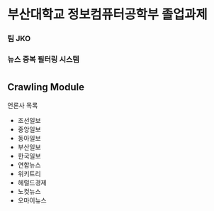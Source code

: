 <div>
    <h1>부산대학교 정보컴퓨터공학부 졸업과제</h1>
    <h3>팀 JKO</h3>
    <h3>뉴스 중복 필터링 시스템</h3>
</div>
<div>
    <h1></h1>
    <h2>Crawling Module</h2>
    <p>언론사 목록</p>
    <ul>
        <li>조선일보</li>
        <li>중앙일보</li>
        <li>동아일보</li>
        <li>부산일보</li>
        <li>한국일보</li>
        <li>연합뉴스</li>
        <li>위키트리</li>
        <li>헤럴드경제</li>
        <li>노컷뉴스</li>
        <li>오마이뉴스</li>
    </ul>
</div>
